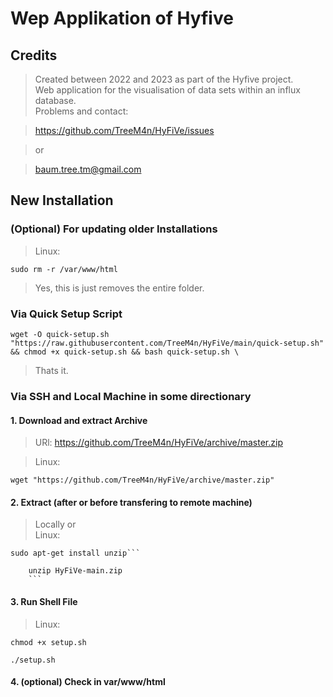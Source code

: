 # Wep Applikation of Hyfive

## Credits

>Created between 2022 and 2023 as part of the Hyfive project.\
>Web application for the visualisation of data sets within an influx database.\
>Problems and contact:

>https://github.com/TreeM4n/HyFiVe/issues 

>or

>baum.tree.tm@gmail.com

## New Installation 

### (Optional) For updating older Installations

>Linux: 
```
sudo rm -r /var/www/html
```

>Yes, this is just removes the entire folder.

### Via Quick Setup Script
```
wget -O quick-setup.sh "https://raw.githubusercontent.com/TreeM4n/HyFiVe/main/quick-setup.sh" && chmod +x quick-setup.sh && bash quick-setup.sh \
 ```
>Thats it.

### Via SSH and Local Machine in some directionary
#### 1. Download and extract Archive

>URl:    https://github.com/TreeM4n/HyFiVe/archive/master.zip

>Linux: 
``` 
wget "https://github.com/TreeM4n/HyFiVe/archive/master.zip"
```

#### 2. Extract (after or before transfering to remote machine)

>Locally or \
>Linux: 
 ```
 sudo apt-get install unzip```
```
        unzip HyFiVe-main.zip 
        ```

#### 3. Run Shell File

>Linux:  
```
chmod +x setup.sh 
```
```
./setup.sh

```

#### 4. (optional) Check in var/www/html 



